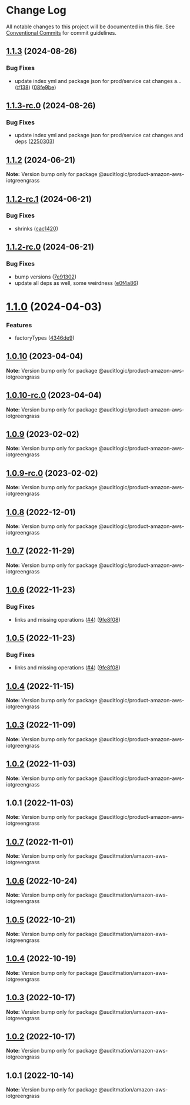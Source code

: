 # Change Log

All notable changes to this project will be documented in this file.
See [Conventional Commits](https://conventionalcommits.org) for commit guidelines.

## [1.1.3](https://github.com/auditlogic/product/compare/@auditlogic/product-amazon-aws-iotgreengrass@1.1.2...@auditlogic/product-amazon-aws-iotgreengrass@1.1.3) (2024-08-26)


### Bug Fixes

* update index yml and package json for prod/service cat changes a… ([#138](https://github.com/auditlogic/product/issues/138)) ([08fe9be](https://github.com/auditlogic/product/commit/08fe9beb1c8457462a19bc69caa02e6212d97e1a))





## [1.1.3-rc.0](https://github.com/auditlogic/product/compare/@auditlogic/product-amazon-aws-iotgreengrass@1.1.2...@auditlogic/product-amazon-aws-iotgreengrass@1.1.3-rc.0) (2024-08-26)


### Bug Fixes

* update index yml and package json for prod/service cat changes and deps ([2250303](https://github.com/auditlogic/product/commit/225030363a363608240135b7ebed386b28f01e4b))





## [1.1.2](https://github.com/auditlogic/product/compare/@auditlogic/product-amazon-aws-iotgreengrass@1.1.2-rc.1...@auditlogic/product-amazon-aws-iotgreengrass@1.1.2) (2024-06-21)

**Note:** Version bump only for package @auditlogic/product-amazon-aws-iotgreengrass





## [1.1.2-rc.1](https://github.com/auditlogic/product/compare/@auditlogic/product-amazon-aws-iotgreengrass@1.1.2-rc.0...@auditlogic/product-amazon-aws-iotgreengrass@1.1.2-rc.1) (2024-06-21)


### Bug Fixes

* shrinks ([cac1420](https://github.com/auditlogic/product/commit/cac14200fefcd8183ab69fe89a47bd3f70f563e9))





## [1.1.2-rc.0](https://github.com/auditlogic/product/compare/@auditlogic/product-amazon-aws-iotgreengrass@1.1.0...@auditlogic/product-amazon-aws-iotgreengrass@1.1.2-rc.0) (2024-06-21)


### Bug Fixes

* bump versions ([7e91302](https://github.com/auditlogic/product/commit/7e913023b8b312150ed7762c32fbbe616be71de5))
* update all deps as well, some weirdness ([e0f4a86](https://github.com/auditlogic/product/commit/e0f4a864714e2d3de6bbf3da014d5312fe53be2f))





# [1.1.0](https://github.com/auditlogic/product/compare/@auditlogic/product-amazon-aws-iotgreengrass@1.0.10...@auditlogic/product-amazon-aws-iotgreengrass@1.1.0) (2024-04-03)


### Features

* factoryTypes ([4346de9](https://github.com/auditlogic/product/commit/4346de92693aee892fccf725338ffc7b80ab182b))





## [1.0.10](https://github.com/auditlogic/product/compare/@auditlogic/product-amazon-aws-iotgreengrass@1.0.9...@auditlogic/product-amazon-aws-iotgreengrass@1.0.10) (2023-04-04)

**Note:** Version bump only for package @auditlogic/product-amazon-aws-iotgreengrass





## [1.0.10-rc.0](https://github.com/auditlogic/product/compare/@auditlogic/product-amazon-aws-iotgreengrass@1.0.9...@auditlogic/product-amazon-aws-iotgreengrass@1.0.10-rc.0) (2023-04-04)

**Note:** Version bump only for package @auditlogic/product-amazon-aws-iotgreengrass





## [1.0.9](https://github.com/auditlogic/product/compare/@auditlogic/product-amazon-aws-iotgreengrass@1.0.8...@auditlogic/product-amazon-aws-iotgreengrass@1.0.9) (2023-02-02)

**Note:** Version bump only for package @auditlogic/product-amazon-aws-iotgreengrass





## [1.0.9-rc.0](https://github.com/auditlogic/product/compare/@auditlogic/product-amazon-aws-iotgreengrass@1.0.8...@auditlogic/product-amazon-aws-iotgreengrass@1.0.9-rc.0) (2023-02-02)

**Note:** Version bump only for package @auditlogic/product-amazon-aws-iotgreengrass





## [1.0.8](https://github.com/auditlogic/product/compare/@auditlogic/product-amazon-aws-iotgreengrass@1.0.7...@auditlogic/product-amazon-aws-iotgreengrass@1.0.8) (2022-12-01)

**Note:** Version bump only for package @auditlogic/product-amazon-aws-iotgreengrass





## [1.0.7](https://github.com/auditlogic/product/compare/@auditlogic/product-amazon-aws-iotgreengrass@1.0.6...@auditlogic/product-amazon-aws-iotgreengrass@1.0.7) (2022-11-29)

**Note:** Version bump only for package @auditlogic/product-amazon-aws-iotgreengrass





## [1.0.6](https://github.com/auditlogic/product/compare/@auditlogic/product-amazon-aws-iotgreengrass@1.0.4...@auditlogic/product-amazon-aws-iotgreengrass@1.0.6) (2022-11-23)


### Bug Fixes

* links and missing operations ([#4](https://github.com/auditlogic/product/issues/4)) ([9fe8f08](https://github.com/auditlogic/product/commit/9fe8f08fe7c57fdb79f991ac35bd6ac2e7dcad38))





## [1.0.5](https://github.com/auditlogic/product/compare/@auditlogic/product-amazon-aws-iotgreengrass@1.0.4...@auditlogic/product-amazon-aws-iotgreengrass@1.0.5) (2022-11-23)


### Bug Fixes

* links and missing operations ([#4](https://github.com/auditlogic/product/issues/4)) ([9fe8f08](https://github.com/auditlogic/product/commit/9fe8f08fe7c57fdb79f991ac35bd6ac2e7dcad38))





## [1.0.4](https://github.com/auditlogic/product/compare/@auditlogic/product-amazon-aws-iotgreengrass@1.0.3...@auditlogic/product-amazon-aws-iotgreengrass@1.0.4) (2022-11-15)

**Note:** Version bump only for package @auditlogic/product-amazon-aws-iotgreengrass





## [1.0.3](https://github.com/auditlogic/product/compare/@auditlogic/product-amazon-aws-iotgreengrass@1.0.2...@auditlogic/product-amazon-aws-iotgreengrass@1.0.3) (2022-11-09)

**Note:** Version bump only for package @auditlogic/product-amazon-aws-iotgreengrass





## [1.0.2](https://github.com/auditlogic/product/compare/@auditlogic/product-amazon-aws-iotgreengrass@1.0.1...@auditlogic/product-amazon-aws-iotgreengrass@1.0.2) (2022-11-03)

**Note:** Version bump only for package @auditlogic/product-amazon-aws-iotgreengrass





## 1.0.1 (2022-11-03)

**Note:** Version bump only for package @auditlogic/product-amazon-aws-iotgreengrass





## [1.0.7](https://github.com/auditmation/store-content/compare/@auditmation/amazon-aws-iotgreengrass@1.0.6...@auditmation/amazon-aws-iotgreengrass@1.0.7) (2022-11-01)

**Note:** Version bump only for package @auditmation/amazon-aws-iotgreengrass





## [1.0.6](https://github.com/auditmation/store-content/compare/@auditmation/amazon-aws-iotgreengrass@1.0.5...@auditmation/amazon-aws-iotgreengrass@1.0.6) (2022-10-24)

**Note:** Version bump only for package @auditmation/amazon-aws-iotgreengrass





## [1.0.5](https://github.com/auditmation/store-content/compare/@auditmation/amazon-aws-iotgreengrass@1.0.4...@auditmation/amazon-aws-iotgreengrass@1.0.5) (2022-10-21)

**Note:** Version bump only for package @auditmation/amazon-aws-iotgreengrass





## [1.0.4](https://github.com/auditmation/store-content/compare/@auditmation/amazon-aws-iotgreengrass@1.0.3...@auditmation/amazon-aws-iotgreengrass@1.0.4) (2022-10-19)

**Note:** Version bump only for package @auditmation/amazon-aws-iotgreengrass





## [1.0.3](https://github.com/auditmation/store-content/compare/@auditmation/amazon-aws-iotgreengrass@1.0.2...@auditmation/amazon-aws-iotgreengrass@1.0.3) (2022-10-17)

**Note:** Version bump only for package @auditmation/amazon-aws-iotgreengrass





## [1.0.2](https://github.com/auditmation/store-content/compare/@auditmation/amazon-aws-iotgreengrass@1.0.1...@auditmation/amazon-aws-iotgreengrass@1.0.2) (2022-10-17)

**Note:** Version bump only for package @auditmation/amazon-aws-iotgreengrass





## 1.0.1 (2022-10-14)

**Note:** Version bump only for package @auditmation/amazon-aws-iotgreengrass
